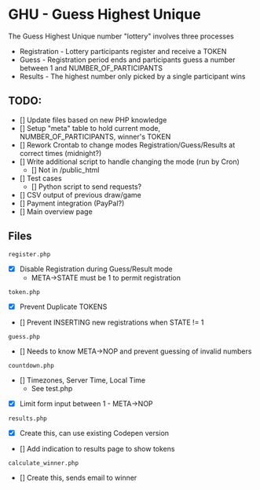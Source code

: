 # GHU - Guess Highest Unique

The Guess Highest Unique number "lottery" involves three processes
* Registration - Lottery participants register and receive a TOKEN
* Guess - Registration period ends and participants guess a number between 1 and NUMBER_OF_PARTICIPANTS
* Results - The highest number only picked by a single participant wins

## TODO:

 - [] Update files based on new PHP knowledge
 - [] Setup "meta" table to hold current mode, NUMBER_OF_PARTICIPANTS, winner's TOKEN
 - [] Rework Crontab to change modes Registration/Guess/Results at correct times (midnight?)
 - [] Write additional script to handle changing the mode (run by Cron)
    - []  Not in /public_html
 - [] Test cases
    - []  Python script to send requests?
 - [] CSV output of previous draw/game
 - [] Payment integration (PayPal?)
 - [] Main overview page

## Files

```
register.php
```
 - [x] Disable Registration during Guess/Result mode
    - META->STATE must be 1 to permit registration

```
token.php
```
 - [x] Prevent Duplicate TOKENS
 - [] Prevent INSERTING new registrations when STATE != 1
```
guess.php
```
 - [] Needs to know META->NOP and prevent guessing of invalid numbers
```
countdown.php
```
 - [] Timezones, Server Time, Local Time
    - See test.php
 - [x] Limit form input between 1 - META->NOP

```
results.php
```
 - [x] Create this, can use existing Codepen version
 - [] Add indication to results page to show tokens

```
calculate_winner.php
````
 - [] Create this, sends email to winner
